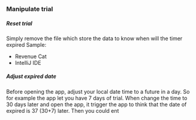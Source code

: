 ### Manipulate trial
##### Reset trial
Simply remove the file which store the data to know when will the timer expired
Sample:
+ Revenue Cat
+ IntelliJ IDE
##### Adjust expired date
Before opening the app, adjust your local date time to a future in a day. So for example the app let you have 7 days of trial. When change the time to 30 days later and open the app, it trigger the app to think that the date of expired is 37 (30+7) later. Then you could ent